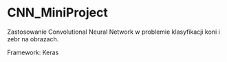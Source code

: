 # CNN_MiniProject
 
Zastosowanie Convolutional Neural Network w problemie klasyfikacji koni i zebr na obrazach.

Framework: Keras
